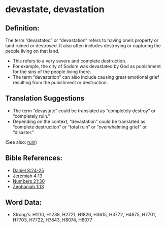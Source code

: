 # devastate, devastation

## Definition:

The term “devastated” or “devastation” refers to having one’s property or land ruined or destroyed. It also often includes destroying or capturing the people living on that land.

* This refers to a very severe and complete destruction.
* For example, the city of Sodom was devastated by God as punishment for the sins of the people living there.
* The term “devastation” can also include causing great emotional grief resulting from the punishment or destruction.

## Translation Suggestions

* The term “devastate” could be translated as “completely destroy” or “completely ruin.”
* Depending on the context, “devastation” could be translated as “complete destruction” or “total ruin” or “overwhelming grief” or “disaster.”

(See also: [ruin](../other/ruin.md))

## Bible References:

* [Daniel 8:24-25](rc://en/tn/help/dan/08/24)
* [Jeremiah 4:13](rc://en/tn/help/jer/04/13)
* [Numbers 21:30](rc://en/tn/help/num/21/30)
* [Zephaniah 1:13](rc://en/tn/help/zep/01/13)

## Word Data:

* Strong’s: H1110, H1238, H2721, H1826, H3615, H3772, H4875, H7701, H7703, H7722, H7843, H8074, H8077
